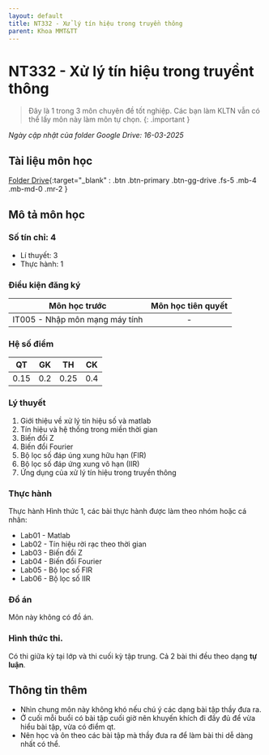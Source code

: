 ```yaml
---
layout: default
title: NT332 - Xử lý tín hiệu trong truyền thông
parent: Khoa MMT&TT
---
```


# NT332 - Xử lý tín hiệu trong truyềnt thông

> Đây là 1 trong 3 môn chuyên đề tốt nghiệp. Các bạn làm KLTN vẫn có thể lấy môn này làm môn tự chọn.
{: .important }

*Ngày cập nhật của folder Google Drive: 16-03-2025*
## Tài liệu môn học

[Folder Drive](https://drive.google.com/drive/folders/1oXVvIIK20xjfJbKZW3bCBXViEnjUS3Bs){:target="_blank" : .btn .btn-primary .btn-gg-drive .fs-5 .mb-4 .mb-md-0 .mr-2 }

## Mô tả môn học

### Số tín chỉ: 4
- Lí thuyết: 3
- Thực hành: 1

### Điều kiện đăng ký

| Môn học trước | Môn học tiên quyết |  
|------|-----|  
| <center>IT005 - Nhập môn mạng máy tính</center> | <center>-</center> |  

### Hệ số điểm

| QT | GK | TH | CK |  
|------|-----|-----|-----|  
| <center>0.15</center> | <center>0.2</center> | <center>0.25</center> | <center>0.4</center> |  

### Lý thuyết

1. Giới thiệu về xử lý tín hiệu số và matlab
2. Tín hiệu và hệ thống trong miền thời gian
3. Biến đổi Z
4. Biến đổi Fourier
5. Bộ lọc số đáp úng xung hữu hạn (FIR)
6. Bộ lọc số đáp ứng xung vô hạn (IIR)
7. Ứng dụng của xử lý tín hiệu trong truyền thông

### Thực hành

Thực hành Hình thức 1, các bài thực hành được làm theo nhóm hoặc cá nhân:
- Lab01 - Matlab
- Lab02 - Tín hiệu rời rạc theo thời gian
- Lab03 - Biến đổi Z
- Lab04 - Biến đổi Fourier
- Lab05 - Bộ lọc số FIR
- Lab06 - Bộ lọc số IIR

### Đồ án

Môn này không có đồ án.

### Hình thức thi.

Có thi giữa kỳ tại lớp và thi cuối kỳ tập trung. Cả 2 bài thi đều theo dạng **tự luận**.

## Thông tin thêm

- Nhìn chung môn này không khó nếu chú ý các dạng bài tập thầy đưa ra.
- Ở cuối mỗi buổi có bài tập cuối giờ nên khuyến khích đi đầy đủ để vừa hiểu bài tập, vừa có điểm qt.
- Nên học và ôn theo các bài tập mà thầy đưa ra để làm bài thi dễ dàng nhất có thể.
